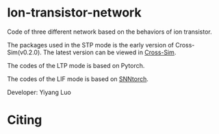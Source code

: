 # Ion-transistor-network
Code of three different network based on the behaviors of ion transistor. 

The packages used in the STP mode is the early version of Cross-Sim(v0.2.0). The latest version can be viewed in [Cross-Sim]. 

The codes of the LTP mode is based on Pytorch.

The codes of the LIF mode is based on [SNNtorch].


Developer: Yiyang Luo

# Citing

[Cross-Sim]:[https://github.com/sandialabs/cross-sim]
[SNNtorch]:[https://github.com/jeshraghian/snntorch]

